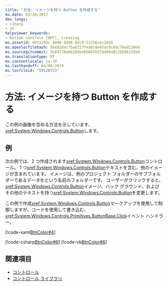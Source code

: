 ```yaml
---
title: '方法: イメージを持つ Button を作成する'
ms.date: 03/30/2017
dev_langs:
- csharp
- vb
helpviewer_keywords:
- Button controls [WPF], creating
ms.assetid: 607a193c-4098-4dd8-8dc0-51256cec2020
ms.openlocfilehash: 5be928ac75ad727feabcde07ac0c6dc76ed130e6
ms.sourcegitcommit: 5b6d778ebb269ee6684fb57ad69a8c28b06235b9
ms.translationtype: MT
ms.contentlocale: ja-JP
ms.lasthandoff: 04/08/2019
ms.locfileid: "59120723"
---
```

# <a name="how-to-create-a-button-that-has-an-image"></a>方法: イメージを持つ Button を作成する
この例の画像を含める方法を示しています、<xref:System.Windows.Controls.Button>します。  
  
## <a name="example"></a>例  
 次の例では、2 つ作成されます<xref:System.Windows.Controls.Button>コントロール。 1 つ<xref:System.Windows.Controls.Button>テキストを含む、他のイメージが含まれています。 イメージは、例のプロジェクト フォルダーのサブフォルダーであるデータをという名前のフォルダーです。 ユーザーがクリックすると、<xref:System.Windows.Controls.Button>イメージ、バック グラウンド、およびその他のテキストを持つ<xref:System.Windows.Controls.Button>を変更します。  
  
 この例で作成<xref:System.Windows.Controls.Button>マークアップを使用して制御しますが、コードを使用して書き込む、<xref:System.Windows.Controls.Primitives.ButtonBase.Click>イベント ハンドラー。  
  
 [!code-xaml[BtnColor#4](~/samples/snippets/csharp/VS_Snippets_Wpf/BtnColor/CSharp/Pane1.xaml#4)]  
  
 [!code-csharp[BtnColor#6](~/samples/snippets/csharp/VS_Snippets_Wpf/BtnColor/CSharp/Pane1.xaml.cs#6)]
 [!code-vb[BtnColor#6](~/samples/snippets/visualbasic/VS_Snippets_Wpf/BtnColor/VisualBasic/Pane1.xaml.vb#6)]  
  
## <a name="see-also"></a>関連項目

- [コントロール](index.md)
- [コントロール ライブラリ](control-library.md)
